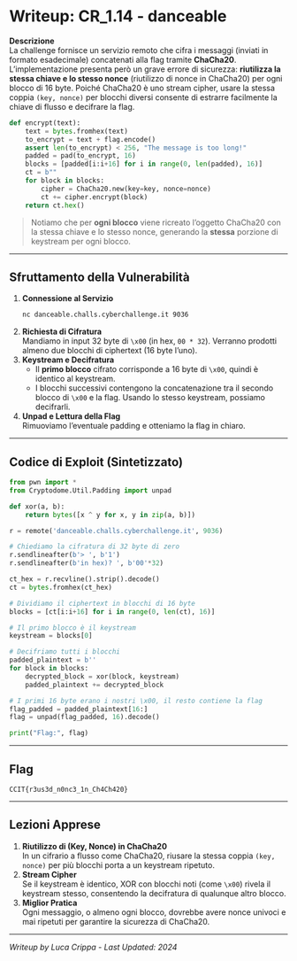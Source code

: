 # Writeup: CR_1.14 - danceable

**Descrizione**  
La challenge fornisce un servizio remoto che cifra i messaggi (inviati in formato esadecimale) concatenati alla flag tramite **ChaCha20**. L’implementazione presenta però un grave errore di sicurezza: **riutilizza la stessa chiave e lo stesso nonce** (riutilizzo di nonce in ChaCha20) per ogni blocco di 16 byte. Poiché ChaCha20 è uno stream cipher, usare la stessa coppia `(key, nonce)` per blocchi diversi consente di estrarre facilmente la chiave di flusso e decifrare la flag.

```python
def encrypt(text):
    text = bytes.fromhex(text)
    to_encrypt = text + flag.encode()
    assert len(to_encrypt) < 256, "The message is too long!"
    padded = pad(to_encrypt, 16)
    blocks = [padded[i:i+16] for i in range(0, len(padded), 16)]
    ct = b""
    for block in blocks:
        cipher = ChaCha20.new(key=key, nonce=nonce)
        ct += cipher.encrypt(block)
    return ct.hex()
```

> Notiamo che per **ogni blocco** viene ricreato l’oggetto ChaCha20 con la stessa chiave e lo stesso nonce, generando la **stessa** porzione di keystream per ogni blocco.

---

## Sfruttamento della Vulnerabilità

1. **Connessione al Servizio**  
   ```bash
   nc danceable.challs.cyberchallenge.it 9036
   ```
2. **Richiesta di Cifratura**  
   Mandiamo in input 32 byte di `\x00` (in hex, `00 * 32`). Verranno prodotti almeno due blocchi di ciphertext (16 byte l’uno).
3. **Keystream e Decifratura**  
   - Il **primo blocco** cifrato corrisponde a 16 byte di `\x00`, quindi è identico al keystream.  
   - I blocchi successivi contengono la concatenazione tra il secondo blocco di `\x00` e la flag. Usando lo stesso keystream, possiamo decifrarli.
4. **Unpad e Lettura della Flag**  
   Rimuoviamo l’eventuale padding e otteniamo la flag in chiaro.

---

## Codice di Exploit (Sintetizzato)

```python
from pwn import *
from Cryptodome.Util.Padding import unpad

def xor(a, b):
    return bytes([x ^ y for x, y in zip(a, b)])

r = remote('danceable.challs.cyberchallenge.it', 9036)

# Chiediamo la cifratura di 32 byte di zero
r.sendlineafter(b'> ', b'1')
r.sendlineafter(b'in hex)? ', b'00'*32)

ct_hex = r.recvline().strip().decode()
ct = bytes.fromhex(ct_hex)

# Dividiamo il ciphertext in blocchi di 16 byte
blocks = [ct[i:i+16] for i in range(0, len(ct), 16)]

# Il primo blocco è il keystream
keystream = blocks[0]

# Decifriamo tutti i blocchi
padded_plaintext = b''
for block in blocks:
    decrypted_block = xor(block, keystream)
    padded_plaintext += decrypted_block

# I primi 16 byte erano i nostri \x00, il resto contiene la flag
flag_padded = padded_plaintext[16:]
flag = unpad(flag_padded, 16).decode()

print("Flag:", flag)
```

---

## Flag

```
CCIT{r3us3d_n0nc3_1n_Ch4Ch420}
```

---

## Lezioni Apprese

1. **Riutilizzo di (Key, Nonce) in ChaCha20**  
   In un cifrario a flusso come ChaCha20, riusare la stessa coppia `(key, nonce)` per più blocchi porta a un keystream ripetuto.  
2. **Stream Cipher**  
   Se il keystream è identico, XOR con blocchi noti (come `\x00`) rivela il keystream stesso, consentendo la decifratura di qualunque altro blocco.  
3. **Miglior Pratica**  
   Ogni messaggio, o almeno ogni blocco, dovrebbe avere nonce univoci e mai ripetuti per garantire la sicurezza di ChaCha20.

---

*Writeup by Luca Crippa - Last Updated: 2024*
